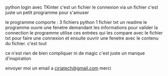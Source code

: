 python login avec TKinter 
c'est un fichier le connexion via un fichier
c'est juste un petit programme pour s'amuser

le programme comporte :
		3 fichiers python
		1 fichier txt
		un readme
le programme ouvre une fenetre demandant les informations pour valider la connection
le programme utilise ces entrées  qui les compare avec  le fichier txt pour faire une connexion et ensuite ouvrir une fenetre avec le contenu du fichier. 
c'est tout

ce n'est rien de bien compliquer ni de magic c'est juste un manque d'inspiration

envoyer moi un email a ciriatech@gmail.com
merci 
